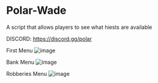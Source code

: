 # Polar-Wade
 A script that allows players to see what hiests are available

DISCORD: https://discord.gg/polar

First Menu
![image](https://user-images.githubusercontent.com/102779658/227052215-04b472d3-6fa7-4e9b-83bb-81a9babe1ba3.png)

Bank Menu
![image](https://user-images.githubusercontent.com/102779658/227052289-55669f4a-0899-4109-b7ae-e0e66915a3ee.png)

Robberies Menu
![image](https://user-images.githubusercontent.com/102779658/227052400-57f38e77-44cc-4d08-abb3-54d407939913.png)

